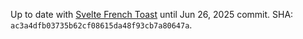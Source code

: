 Up to date with [Svelte French Toast](https://github.com/kbrgl/svelte-french-toast) until Jun 26, 2025 commit. SHA: `ac3a4dfb03735b62cf08615da48f93cb7a80647a`.

